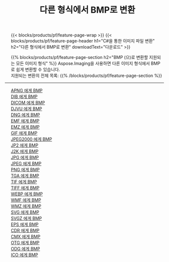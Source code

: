 ﻿---
title: 다른 형식에서 BMP로 변환 
weight: 3920
url: /ko/java/conversion/to/bmp 
lang: ko
langdirlevel: 2
locales: zh-hans,ja,it,ru,de,es,fr,nl,id,lt,pl,pt,vi,tr,ko,zh-hant,ar,hi,th,sv,cs,uk,he
description: Aspose.Imaging을 사용하면 다른 형식에서 BMP로 쉽게 변환할 수 있습니다.
---

{{< blocks/products/pf/feature-page-wrap >}}
{{< blocks/products/pf/feature-page-header h1="C#을 통한 이미지 파일 변환" h2="다른 형식에서 BMP로 변환" downloadText="다운로드" >}}


{{% blocks/products/pf/feature-page-section  h2="BMP (으)로 변환할 지원되는 모든 이미지 형식" %}}
Aspose.Imaging을 사용하면 다른 이미지 형식에서 BMP로 쉽게 변환할 수 있습니다.
<br/>
지원되는 변환의 전체 목록:
{{% /blocks/products/pf/feature-page-section %}}
<div class="container-fluid productfamilypage bg-gray">
    <div class="convertypes bg-gray agp-content section">
        <div class="container">
		<hr style="margin-left:-20px;"/>
		<div class="row other-converters">
		    <div class='col-md-2 other-converter remove-lp remove-rp'><a href="/imaging/ko/java/conversion/apng-to-bmp" >APNG 에게 BMP</a></div>
<div class='col-md-2 other-converter remove-lp remove-rp'><a href="/imaging/ko/java/conversion/dib-to-bmp" >DIB 에게 BMP</a></div>
<div class='col-md-2 other-converter remove-lp remove-rp'><a href="/imaging/ko/java/conversion/dicom-to-bmp" >DICOM 에게 BMP</a></div>
<div class='col-md-2 other-converter remove-lp remove-rp'><a href="/imaging/ko/java/conversion/djvu-to-bmp" >DJVU 에게 BMP</a></div>
<div class='col-md-2 other-converter remove-lp remove-rp'><a href="/imaging/ko/java/conversion/dng-to-bmp" >DNG 에게 BMP</a></div>
<div class='col-md-2 other-converter remove-lp remove-rp'><a href="/imaging/ko/java/conversion/emf-to-bmp" >EMF 에게 BMP</a></div>
<div class='col-md-2 other-converter remove-lp remove-rp'><a href="/imaging/ko/java/conversion/emz-to-bmp" >EMZ 에게 BMP</a></div>
<div class='col-md-2 other-converter remove-lp remove-rp'><a href="/imaging/ko/java/conversion/gif-to-bmp" >GIF 에게 BMP</a></div>
<div class='col-md-2 other-converter remove-lp remove-rp'><a href="/imaging/ko/java/conversion/jpeg2000-to-bmp" >JPEG2000 에게 BMP</a></div>
<div class='col-md-2 other-converter remove-lp remove-rp'><a href="/imaging/ko/java/conversion/jp2-to-bmp" >JP2 에게 BMP</a></div>
<div class='col-md-2 other-converter remove-lp remove-rp'><a href="/imaging/ko/java/conversion/j2k-to-bmp" >J2K 에게 BMP</a></div>
<div class='col-md-2 other-converter remove-lp remove-rp'><a href="/imaging/ko/java/conversion/jpg-to-bmp" >JPG 에게 BMP</a></div>
<div class='col-md-2 other-converter remove-lp remove-rp'><a href="/imaging/ko/java/conversion/jpeg-to-bmp" >JPEG 에게 BMP</a></div>
<div class='col-md-2 other-converter remove-lp remove-rp'><a href="/imaging/ko/java/conversion/png-to-bmp" >PNG 에게 BMP</a></div>
<div class='col-md-2 other-converter remove-lp remove-rp'><a href="/imaging/ko/java/conversion/tga-to-bmp" >TGA 에게 BMP</a></div>
<div class='col-md-2 other-converter remove-lp remove-rp'><a href="/imaging/ko/java/conversion/tif-to-bmp" >TIF 에게 BMP</a></div>
<div class='col-md-2 other-converter remove-lp remove-rp'><a href="/imaging/ko/java/conversion/tiff-to-bmp" >TIFF 에게 BMP</a></div>
<div class='col-md-2 other-converter remove-lp remove-rp'><a href="/imaging/ko/java/conversion/webp-to-bmp" >WEBP 에게 BMP</a></div>
<div class='col-md-2 other-converter remove-lp remove-rp'><a href="/imaging/ko/java/conversion/wmf-to-bmp" >WMF 에게 BMP</a></div>
<div class='col-md-2 other-converter remove-lp remove-rp'><a href="/imaging/ko/java/conversion/wmz-to-bmp" >WMZ 에게 BMP</a></div>
<div class='col-md-2 other-converter remove-lp remove-rp'><a href="/imaging/ko/java/conversion/svg-to-bmp" >SVG 에게 BMP</a></div>
<div class='col-md-2 other-converter remove-lp remove-rp'><a href="/imaging/ko/java/conversion/svgz-to-bmp" >SVGZ 에게 BMP</a></div>
<div class='col-md-2 other-converter remove-lp remove-rp'><a href="/imaging/ko/java/conversion/eps-to-bmp" >EPS 에게 BMP</a></div>
<div class='col-md-2 other-converter remove-lp remove-rp'><a href="/imaging/ko/java/conversion/cdr-to-bmp" >CDR 에게 BMP</a></div>
<div class='col-md-2 other-converter remove-lp remove-rp'><a href="/imaging/ko/java/conversion/cmx-to-bmp" >CMX 에게 BMP</a></div>
<div class='col-md-2 other-converter remove-lp remove-rp'><a href="/imaging/ko/java/conversion/otg-to-bmp" >OTG 에게 BMP</a></div>
<div class='col-md-2 other-converter remove-lp remove-rp'><a href="/imaging/ko/java/conversion/odg-to-bmp" >ODG 에게 BMP</a></div>
<div class='col-md-2 other-converter remove-lp remove-rp'><a href="/imaging/ko/java/conversion/ico-to-bmp" >ICO 에게 BMP</a></div>
                </div>
        </div>
    </div>
</div>
<br/>

